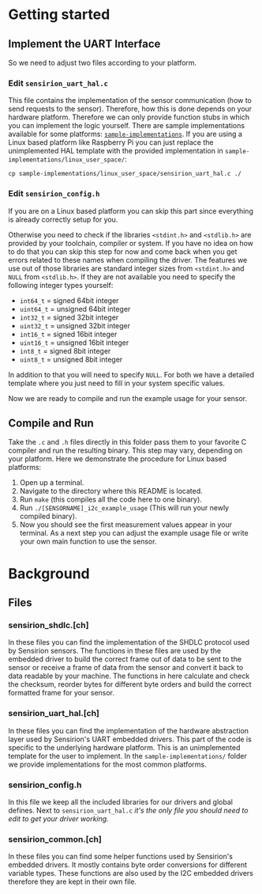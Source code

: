 # Getting started

## Implement the UART Interface

So we need to adjust two files according to your platform.

### Edit `sensirion_uart_hal.c`

This file contains the implementation of the sensor communication
(how to send requests to the sensor). Therefore, how this is done depends on your
hardware platform. Therefore we can only provide function stubs in which you
can implement the logic yourself.
There are sample implementations available for some platforms: [`sample-implementations`](sample-implementations).
If you are using a Linux based platform like Raspberry Pi
you can just replace the unimplemented HAL template with the provided
implementation in `sample-implementations/linux_user_space/`:

```
cp sample-implementations/linux_user_space/sensirion_uart_hal.c ./
```

### Edit `sensirion_config.h`

If you are on a Linux based platform you can skip this part since
everything is already correctly setup for you.

Otherwise you need to check if the libraries `<stdint.h>` and
`<stdlib.h>` are provided by your toolchain, compiler or system.
If you have no idea on how to do that you can skip this
step for now and come back when you get errors related to these names when
compiling the driver.
The features we use out of those libraries are standard integer sizes
from `<stdint.h>` and `NULL` from `<stdlib.h>`. If they are not available
you need to specify the following integer types yourself:

* `int64_t` = signed 64bit integer
* `uint64_t` = unsigned 64bit integer
* `int32_t` = signed 32bit integer
* `uint32_t` = unsigned 32bit integer
* `int16_t` = signed 16bit integer
* `uint16_t` = unsigned 16bit integer
* `int8_t` = signed 8bit integer
* `uint8_t` = unsigned 8bit integer

In addition to that you will need to specify `NULL`.
For both we have a detailed template where you just need to fill in
your system specific values.

Now we are ready to compile and run the example usage for your sensor.

## Compile and Run

Take the `.c` and `.h` files directly in this folder pass them to your
favorite C compiler and run the resulting binary.
This step may vary, depending on your platform. Here we demonstrate the
procedure for Linux based platforms:

1. Open up a terminal.
2. Navigate to the directory where this README is located.
3. Run `make` (this compiles all the code here to one binary).
4. Run `./[SENSORNAME]_i2c_example_usage` (This will run your newly compiled binary).
5. Now you should see the first measurement values appear in your terminal.
   As a next step you can adjust the example usage file or write your own
   main function to use the sensor.

# Background

## Files

### sensirion\_shdlc.[ch]

In these files you can find the implementation of the SHDLC protocol used by Sensirion
sensors. The functions in these files are used by the embedded driver to build the
correct frame out of data to be sent to the sensor or receive a frame of data from
the sensor and convert it back to data readable by your machine. The functions in
here calculate and check the checksum, reorder bytes for different byte orders and
build the correct formatted frame for your sensor.

### sensirion\_uart\_hal.[ch]

In these files you can find the implementation of the hardware abstraction layer used
by Sensirion's UART embedded drivers. This part of the code is specific to the underlying
hardware platform. This is an unimplemented template for the user to implement.
In the `sample-implementations/` folder we provide implementations for the most common
platforms.

### sensirion\_config.h

In this file we keep all the included libraries for our drivers and global defines.
Next to `sensirion_uart_hal.c` *it's the only file you should need to edit to get your
driver working.*

### sensirion\_common.[ch]

In these files you can find some helper functions used by Sensirion's embedded drivers.
It mostly contains byte order conversions for different variable types. These functions
are also used by the I2C embedded drivers therefore they are kept in their own file.
